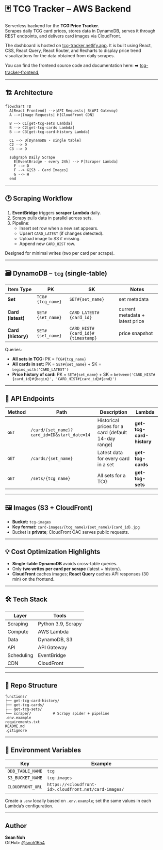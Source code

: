 # 🃏 TCG Tracker – AWS Backend

Serverless backend for the **TCG Price Tracker**.  
Scrapes daily TCG card prices, stores data in DynamoDB, serves it through REST endpoints, and delivers card images via CloudFront.

The dashboard is hosted on [tcg-tracker.netlify.app](https://tcg-tracker.netlify.app/). It is built using React, CSS, React Query, React Router, and Recharts to display price trend visualizations for the data obtained from daily scrapes. 

You can find the frontend source code and documentation here:
➡️ [tcg-tracker-frontend](https://github.com/snoh1654/tcg-tracker-frontend),

---

## 🏗 Architecture

```mermaid
flowchart TD
  A[React Frontend] -->|API Requests| B(API Gateway)
  A -->|Image Requests| H[CloudFront CDN]

  B --> C1[get-tcg-sets Lambda]
  B --> C2[get-tcg-cards Lambda]
  B --> C3[get-tcg-card-history Lambda]

  C1 --> D[DynamoDB - single table]
  C2 --> D
  C3 --> D

  subgraph Daily Scrape
    E[EventBridge - every 24h] --> F[Scraper Lambda]
    F --> D
    F --> G[S3 - Card Images]
    G --> H
  end
```

---

## 🕑 Scraping Workflow

1. **EventBridge** triggers **scraper Lambda** daily.
2. Scrapy pulls data in parallel across sets.
3. Pipeline:
   - Insert set row when a new set appears.
   - Upsert `CARD_LATEST` (if changes detected).
   - Upload image to S3 if missing.
   - Append new `CARD_HIST` row.

Designed for minimal writes (two per card per scrape).

---

## 🗃️ DynamoDB – `tcg` (single-table)

| Item Type          | PK               | SK                                | Notes                           |
| ------------------ | ---------------- | --------------------------------- | ------------------------------- |
| **Set**            | `TCG#{tcg_name}` | `SET#{set_name}`                  | set metadata                    |
| **Card (latest)**  | `SET#{set_name}` | `CARD_LATEST#{card_id}`           | current metadata + latest price |
| **Card (history)** | `SET#{set_name}` | `CARD_HIST#{card_id}#{timestamp}` | price snapshot                  |

Queries:

- **All sets in TCG:** PK = `TCG#{tcg_name}`
- **All cards in set:** PK = `SET#{set_name}` + SK = `begins_with('CARD_LATEST')`
- **Price history of card:** PK = `SET#{set_name}` + SK = `between('CARD_HIST#{card_id}#{begin}', 'CARD_HIST#{card_id}#{end}')`

---

## 🔌 API Endpoints

| Method | Path                                        | Description                                         | Lambda                   |
| ------ | ------------------------------------------- | --------------------------------------------------- | ------------------------ |
| `GET`  | `/card/{set_name}?card_id=ID&start_date=14` | Historical prices for a card (default 14-day range) | **get-tcg-card-history** |
| `GET`  | `/cards/{set_name}`                         | Latest data for every card in a set                 | **get-tcg-cards**        |
| `GET`  | `/sets/{tcg_name}`                          | All sets for a TCG                                  | **get-tcg-sets**         |

---

## 🖼️ Images (S3 + CloudFront)

- **Bucket:** `tcg-images`
- **Key format:** `card-images/{tcg_name}/{set_name}/{card_id}.jpg`
- Bucket is **private**; CloudFront OAC serves public requests.

---

## 💡 Cost Optimization Highlights

- **Single-table DynamoDB** avoids cross-table queries.
- Only **two writes per card per scrape** (latest + history).
- **CloudFront** caches images; **React Query** caches API responses (30 min) on the frontend.

---

## 🛠 Tech Stack

| Layer      | Tools              |
| ---------- | ------------------ |
| Scraping   | Python 3.9, Scrapy |
| Compute    | AWS Lambda         |
| Data       | DynamoDB, S3       |
| API        | API Gateway        |
| Scheduling | EventBridge        |
| CDN        | CloudFront         |

---

## 📁 Repo Structure

```
functions/
├── get-tcg-card-history/
├── get-tcg-cards/
├── get-tcg-sets/
└── scraper/          # Scrapy spider + pipeline
.env.example
requirements.txt
README.md
.gitignore
```

---

## 🔧 Environment Variables

| Key              | Example                                               |
| ---------------- | ----------------------------------------------------- |
| `DDB_TABLE_NAME` | `tcg`                                                 |
| `S3_BUCKET_NAME` | `tcg-images`                                          |
| `CLOUDFRONT_URL` | `https://<cloudfront-id>.cloudfront.net/card-images/` |

Create a `.env` locally based on `.env.example`; set the same values in each Lambda’s configuration.

---

## Author

**Sean Noh**  
GitHub: [@snoh1654](https://github.com/snoh1654)
